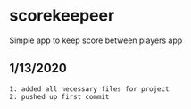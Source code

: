 # scorekeepeer
Simple app to keep score between players app

## 1/13/2020
    1. added all necessary files for project
    2. pushed up first commit
